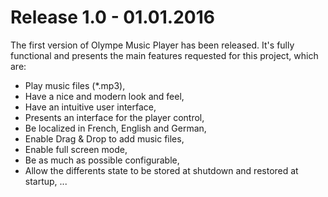 # Release 1.0 - 01.01.2016
The first version of Olympe Music Player has been released. It's fully functional and presents the main features 
requested for this project, which are:

 * Play music files (*.mp3),
 * Have a nice and modern look and feel,
 * Have an intuitive user interface,
 * Presents an interface for the player control,
 * Be localized in French, English and German,
 * Enable Drag & Drop to add music files,
 * Enable full screen mode,
 * Be as much as possible configurable,
 * Allow the differents state to be stored at shutdown and restored at startup, ...